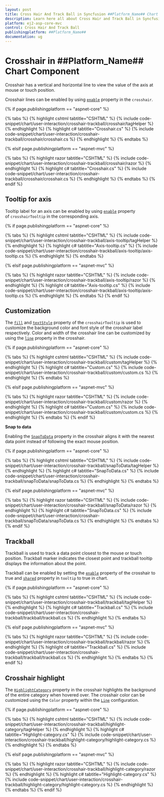 ```yaml
---
layout: post
title: Cross Hair And Track Ball in Syncfusion ##Platform_Name## Chart Component
description: Learn here all about Cross Hair and Track Ball in Syncfusion ##Platform_Name## Chart component of Syncfusion Essential JS 2 and more.
platform: ej2-asp-core-mvc
control: Cross Hair And Track Ball
publishingplatform: ##Platform_Name##
documentation: ug
---
```



# Crosshair in ##Platform_Name## Chart Component

Crosshair has a vertical and horizontal line to view the value of the axis at mouse or touch position.

Crosshair lines can be enabled by using [`enable`](https://help.syncfusion.com/cr/aspnetcore-js2/Syncfusion.EJ2.Charts.ChartCrosshairSettings.html#Syncfusion_EJ2_Charts_ChartCrosshairSettings_Enable) property in the `crosshair`.

{% if page.publishingplatform == "aspnet-core" %}

{% tabs %}
{% highlight cshtml tabtitle="CSHTML" %}
{% include code-snippet/chart/user-interaction/crosshair-trackball/crosshair/tagHelper %}
{% endhighlight %}
{% highlight c# tabtitle="Crosshair.cs" %}
{% include code-snippet/chart/user-interaction/crosshair-trackball/crosshair/crosshair.cs %}
{% endhighlight %}
{% endtabs %}

{% elsif page.publishingplatform == "aspnet-mvc" %}

{% tabs %}
{% highlight razor tabtitle="CSHTML" %}
{% include code-snippet/chart/user-interaction/crosshair-trackball/crosshair/razor %}
{% endhighlight %}
{% highlight c# tabtitle="Crosshair.cs" %}
{% include code-snippet/chart/user-interaction/crosshair-trackball/crosshair/crosshair.cs %}
{% endhighlight %}
{% endtabs %}
{% endif %}



## Tooltip for axis

Tooltip label for an axis can be enabled by using [`enable`](https://help.syncfusion.com/cr/aspnetcore-js2/Syncfusion.EJ2.Charts.ChartCrosshairTooltip.html#Syncfusion_EJ2_Charts_ChartCrosshairTooltip_Enable) property of `crosshairTooltip` in the corresponding axis.

{% if page.publishingplatform == "aspnet-core" %}

{% tabs %}
{% highlight cshtml tabtitle="CSHTML" %}
{% include code-snippet/chart/user-interaction/crosshair-trackball/axis-tooltip/tagHelper %}
{% endhighlight %}
{% highlight c# tabtitle="Axis-tooltip.cs" %}
{% include code-snippet/chart/user-interaction/crosshair-trackball/axis-tooltip/axis-tooltip.cs %}
{% endhighlight %}
{% endtabs %}

{% elsif page.publishingplatform == "aspnet-mvc" %}

{% tabs %}
{% highlight razor tabtitle="CSHTML" %}
{% include code-snippet/chart/user-interaction/crosshair-trackball/axis-tooltip/razor %}
{% endhighlight %}
{% highlight c# tabtitle="Axis-tooltip.cs" %}
{% include code-snippet/chart/user-interaction/crosshair-trackball/axis-tooltip/axis-tooltip.cs %}
{% endhighlight %}
{% endtabs %}
{% endif %}



## Customization

The [`fill`](https://help.syncfusion.com/cr/aspnetcore-js2/Syncfusion.EJ2.Charts.ChartSeries.html#Syncfusion_EJ2_Charts_ChartSeries_Fill) and [`textStyle`](https://help.syncfusion.com/cr/aspnetcore-js2/Syncfusion.EJ2.Charts.ChartCrosshairSettings.html) property of the `crosshairTooltip` is used to customize the background color and font style of the crosshair label respectively. Color and width of the crosshair line can be customized by using the [`line`](https://help.syncfusion.com/cr/aspnetcore-js2/Syncfusion.EJ2.Charts.ChartCrosshairSettings.html#Syncfusion_EJ2_Charts_ChartCrosshairSettings_Line) property in the crosshair.

{% if page.publishingplatform == "aspnet-core" %}

{% tabs %}
{% highlight cshtml tabtitle="CSHTML" %}
{% include code-snippet/chart/user-interaction/crosshair-trackball/custom/tagHelper %}
{% endhighlight %}
{% highlight c# tabtitle="Custom.cs" %}
{% include code-snippet/chart/user-interaction/crosshair-trackball/custom/custom.cs %}
{% endhighlight %}
{% endtabs %}

{% elsif page.publishingplatform == "aspnet-mvc" %}

{% tabs %}
{% highlight razor tabtitle="CSHTML" %}
{% include code-snippet/chart/user-interaction/crosshair-trackball/custom/razor %}
{% endhighlight %}
{% highlight c# tabtitle="Custom.cs" %}
{% include code-snippet/chart/user-interaction/crosshair-trackball/custom/custom.cs %}
{% endhighlight %}
{% endtabs %}
{% endif %}

**Snap to data**

Enabling the [`SnapToData`](https://help.syncfusion.com/cr/aspnetcore-js2/Syncfusion.EJ2.Charts.ChartCrosshairSettings.html#Syncfusion_EJ2_Charts_ChartCrosshairSettings_SnapToData) property in the crosshair aligns it with the nearest data point instead of following the exact mouse position.

{% if page.publishingplatform == "aspnet-core" %}

{% tabs %}
{% highlight cshtml tabtitle="CSHTML" %}
{% include code-snippet/chart/user-interaction/crosshair-trackball/snapToData/tagHelper %}
{% endhighlight %}
{% highlight c# tabtitle="SnapToData.cs" %}
{% include code-snippet/chart/user-interaction/crosshair-trackball/snapToData/snapToData.cs %}
{% endhighlight %}
{% endtabs %}

{% elsif page.publishingplatform == "aspnet-mvc" %}

{% tabs %}
{% highlight razor tabtitle="CSHTML" %}
{% include code-snippet/chart/user-interaction/crosshair-trackball/snapToData/razor %}
{% endhighlight %}
{% highlight c# tabtitle="SnapToData.cs" %}
{% include code-snippet/chart/user-interaction/crosshair-trackball/snapToData/snapToData.cs %}
{% endhighlight %}
{% endtabs %}
{% endif %}

## Trackball

Trackball is used to track a data point closest to the mouse or touch position. Trackball marker indicates the closest point and trackball tooltip displays the information about the point.

Trackball can be enabled by setting the [`enable`](https://help.syncfusion.com/cr/aspnetcore-js2/Syncfusion.EJ2.Charts.ChartCrosshairSettings.html) property of the crosshair to true and [`shared`](https://help.syncfusion.com/cr/aspnetcore-js2/Syncfusion.EJ2.Charts.ChartCrosshairSettings.html) property in `tooltip` to true in chart.

{% if page.publishingplatform == "aspnet-core" %}

{% tabs %}
{% highlight cshtml tabtitle="CSHTML" %}
{% include code-snippet/chart/user-interaction/crosshair-trackball/trackball/tagHelper %}
{% endhighlight %}
{% highlight c# tabtitle="Trackball.cs" %}
{% include code-snippet/chart/user-interaction/crosshair-trackball/trackball/trackball.cs %}
{% endhighlight %}
{% endtabs %}

{% elsif page.publishingplatform == "aspnet-mvc" %}

{% tabs %}
{% highlight razor tabtitle="CSHTML" %}
{% include code-snippet/chart/user-interaction/crosshair-trackball/trackball/razor %}
{% endhighlight %}
{% highlight c# tabtitle="Trackball.cs" %}
{% include code-snippet/chart/user-interaction/crosshair-trackball/trackball/trackball.cs %}
{% endhighlight %}
{% endtabs %}
{% endif %}



## Crosshair highlight

The [`HighlightCategory`](https://help.syncfusion.com/cr/aspnetcore-js2/Syncfusion.EJ2.Charts.ChartCrosshairSettings.html#Syncfusion_EJ2_Charts_ChartCrosshairSettings_HighlightCategory) property in the crosshair highlights the background of the entire category when hovered over. The crosshair color can be customized using the `Color` property within the [`Line`](https://help.syncfusion.com/cr/aspnetcore-js2/Syncfusion.EJ2.Charts.ChartCrosshairSettings.html#Syncfusion_EJ2_Charts_ChartCrosshairSettings_Line) configuration.

{% if page.publishingplatform == "aspnet-core" %}

{% tabs %}
{% highlight cshtml tabtitle="CSHTML" %}
{% include code-snippet/chart/user-interaction/crosshair-trackball/highlight-category/tagHelper %}
{% endhighlight %}
{% highlight c# tabtitle="Highlight-category.cs" %}
{% include code-snippet/chart/user-interaction/crosshair-trackball/highlight-category/highlight-category.cs %}
{% endhighlight %}
{% endtabs %}

{% elsif page.publishingplatform == "aspnet-mvc" %}

{% tabs %}
{% highlight razor tabtitle="CSHTML" %}
{% include code-snippet/chart/user-interaction/crosshair-trackball/highlight-category/razor %}
{% endhighlight %}
{% highlight c# tabtitle="Highlight-category.cs" %}
{% include code-snippet/chart/user-interaction/crosshair-trackball/highlight-category/highlight-category.cs %}
{% endhighlight %}
{% endtabs %}
{% endif %}


